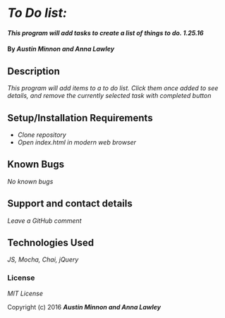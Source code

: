 # _To Do list:_

#### _This program will add tasks to create a list of things to do. 1.25.16_

#### By _**Austin Minnon and  Anna Lawley**_

## Description

_This program will add items to a to do list. Click them once added to see details, and remove the currently selected task with completed button_

## Setup/Installation Requirements

* _Clone repository_
* _Open index.html in modern web browser_

## Known Bugs

_No known bugs_

## Support and contact details

_Leave a GitHub comment_

## Technologies Used

_JS, Mocha, Chai, jQuery_

### License

*MIT License*

Copyright (c) 2016 **_Austin Minnon and Anna Lawley_**
